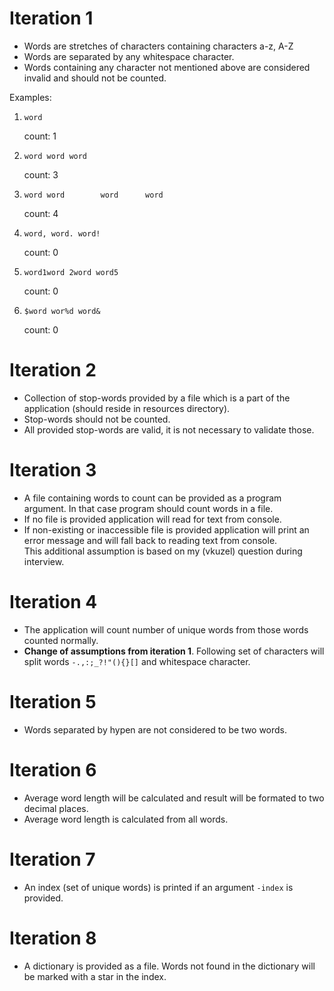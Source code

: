 
# Iteration 1

* Words are stretches of characters containing characters a-z, A-Z
* Words are separated by any whitespace character.
* Words containing any character not mentioned above are considered invalid and should not be counted.

Examples:

1. `word`

    count: 1

2. `word word word`

    count: 3

3. `word word        word      word`

    count: 4

4. `word, word. word!`

    count: 0

5. `word1word 2word word5`

    count: 0

6. `$word wor%d word&`

    count: 0

# Iteration 2

* Collection of stop-words provided by a file which is a part of the application (should reside in resources directory).
* Stop-words should not be counted.
* All provided stop-words are valid, it is not necessary to validate those.

# Iteration 3

* A file containing words to count can be provided as a program argument. In that case program should count words in a file.
* If no file is provided application will read for text from console.
* If non-existing or inaccessible file is provided application will print an error message and will fall back to reading text from console.  
    This additional assumption is based on my (vkuzel) question during interview.

# Iteration 4

* The application will count number of unique words from those words counted normally.
* **Change of assumptions from iteration 1**. Following set of characters will split words `-.,:;_?!"(){}[]` and whitespace character.

# Iteration 5

* Words separated by hypen are not considered to be two words.

# Iteration 6

* Average word length will be calculated and result will be formated to two decimal places.
* Average word length is calculated from all words.

# Iteration 7

* An index (set of unique words) is printed if an argument `-index` is provided.

# Iteration 8

* A dictionary is provided as a file. Words not found in the dictionary will be marked with a star in the index.
